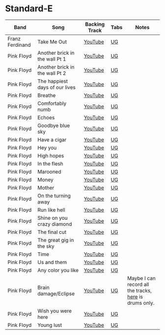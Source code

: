 # Standard-E

| Band | Song | Backing Track | Tabs | Notes
| --- | --- | --- | --- | --- |
| Franz Ferdinand | Take Me Out | [YouTube](https://www.youtube.com/watch?v=0XjAZtWVxGs) | [UG](https://tabs.ultimate-guitar.com/tab/franz-ferdinand/take-me-out-official-1911499)
| Pink Floyd | Another brick in the wall Pt 1 | [YouTube]() | [UG]()
| Pink Floyd | Another brick in the wall Pt 2 | [YouTube]() | [UG]()
| Pink Floyd | The happiest days of our lives | [YouTube]() | [UG]()
| Pink Floyd | Breathe | [YouTube]() | [UG]()
| Pink Floyd | Comfortably numb | [YouTube](https://www.youtube.com/watch?v=wec4h8koJ1Q) | [UG](https://tabs.ultimate-guitar.com/tab/pink-floyd/comfortably-numb-official-1939571)
| Pink Floyd | Echoes | [YouTube]() | [UG]()
| Pink Floyd | Goodbye blue sky | [YouTube]() | [UG]()
| Pink Floyd | Have a cigar | [YouTube]() | [UG]()
| Pink Floyd | Hey you | [YouTube]() | [UG]()
| Pink Floyd | High hopes | [YouTube]() | [UG]()
| Pink Floyd | In the flesh | [YouTube]() | [UG]()
| Pink Floyd | Marooned | [YouTube]() | [UG]()
| Pink Floyd | Money | [YouTube]() | [UG]()
| Pink Floyd | Mother | [YouTube]() | [UG]()
| Pink Floyd | On the turning away | [YouTube]() | [UG]()
| Pink Floyd | Run like hell | [YouTube]() | [UG]()
| Pink Floyd | Shine on you crazy diamond | [YouTube]() | [UG]()
| Pink Floyd | The final cut | [YouTube]() | [UG]()
| Pink Floyd | The great gig in the sky | [YouTube]() | [UG]()
| Pink Floyd | Time | [YouTube]() | [UG]()
| Pink Floyd | Us and them | [YouTube]() | [UG]()
| Pink Floyd | Any color you like | [YouTube]() | [UG]()
| Pink Floyd | Brain damage/Eclipse | [YouTube](https://www.youtube.com/watch?v=mRH-URpgZrM) | [UG](https://tabs.ultimate-guitar.com/tab/pink-floyd/brain-damage-official-2157747) | Maybe I can record all the tracks, [here](https://www.youtube.com/watch?v=y7dGe6isK1s) is drums only.
| Pink Floyd | Wish you were here | [YouTube]() | [UG]()
| Pink Floyd | Young lust | [YouTube]() | [UG]()
